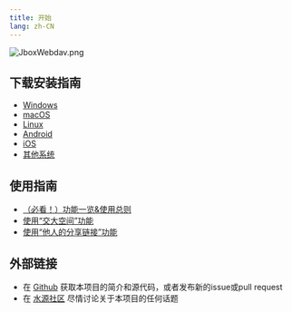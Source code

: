 ```yaml
---
title: 开始
lang: zh-CN
---
```


![JboxWebdav.png](https://s2.loli.net/2022/07/22/o3bQkiz2fpXLHhZ.png)

## 下载安装指南
- [Windows](../setup/Windows.md)
- [macOS](../setup/macOS.md)
- [Linux](../setup/Linux.md)
- [Android](../setup/Android.md)
- [iOS](../setup/iOS.md)
- [其他系统](../setup/Other.md)

## 使用指南
- [（必看！）功能一览&使用总则](../tip/Readme.md)
- [使用“交大空间”功能](../tip/JboxPublic.md)
- [使用“他人的分享链接”功能 <Badge text="beta" type="tip"/>](../tip/JboxShared.md)

## 外部链接
- 在 [Github](https://github.com/1357310795/JboxWebdav) 获取本项目的简介和源代码，或者发布新的issue或pull request
- 在 [水源社区](https://shuiyuan.sjtu.edu.cn/t/topic/81456/) 尽情讨论关于本项目的任何话题